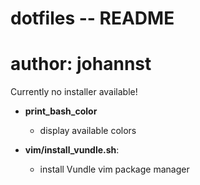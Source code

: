 # dotfiles -- README
# author: johannst

Currently no installer available!

- **print_bash_color**
   - display available colors

- **vim/install_vundle.sh**:
   - install Vundle vim package manager

